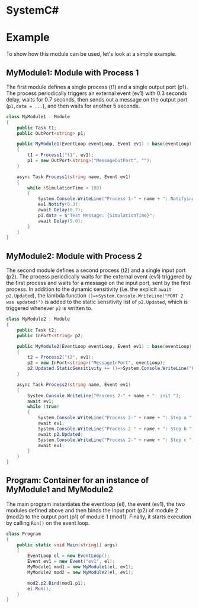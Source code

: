 ﻿# SystemC#


# Example
To show how this module can be used, let's look at a simple example.

## MyModule1: Module with Process 1
The first module defines a single process (t1) and a single output port (p1).
The process periodically triggers an external event (ev1) with 0.3 seconds delay, waits for 0.7 seconds, then sends out a message on the output port (`p1,data = ...`), and then waits for another 5 seconds.
```C#
class MyModule1 : Module
{
    public Task t1;
    public OutPort<string> p1;

    public MyModule1(EventLoop eventLoop, Event ev1) : base(eventLoop)
    {
        t1 = Process1("t1", ev1);
        p1 = new OutPort<string>("MessageOutPort", "");
    }

    async Task Process1(string name, Event ev1)
    {
        while (SimulationTime < 100)
        {
            System.Console.WriteLine("Process 1-" + name + ": Notifying events ");
            ev1.Notify(0.3);
            await Delay(0.7);
            p1.data = $"Test Message: {SimulationTime}";           
            await Delay(5.0);
        }
    }
}
```

## MyModule2: Module with Process 2
The second module defines a second process (t2) and a single input port (p2).
The process periodically waits for the external event (ev1) triggered by the first process and waits for a message on the input port, sent by the first process.
In addition to the dynamic sensitivity (i.e. the explicit `await p2.Updated`), the lambda function `()=>System.Console.WriteLine("PORT 2 was updated!")` is added to the static sensitivity list of `p2.Updated`, which is triggered whenever `p2` is written to.
```C#
class MyModule2 : Module
{
    public Task t2; 
    public InPort<string> p2;

    public MyModule2(EventLoop eventLoop, Event ev1) : base(eventLoop)
    {
        t2 = Process2("t2", ev1);
        p2 = new InPort<string>("MessageInPort", eventLoop);
        p2.Updated.StaticSensitivity += ()=>System.Console.WriteLine("PORT 2 was updated!");
    }

    async Task Process2(string name, Event ev1)
    {
        System.Console.WriteLine("Process 2-" + name + ": init ");
        await ev1;
        while (true)
        {
            System.Console.WriteLine("Process 2-" + name + ": Step a ");
            await ev1;
            System.Console.WriteLine("Process 2-" + name + ": Step b ");
            await p2.Updated;
            System.Console.WriteLine("Process 2-" + name + ": Step c ");
            await ev1;
        }
    }
}
```

## Program: Container for an instance of MyModule1 and MyModule2
The main program instantiates the eventloop (el), the event (ev1), the two modules defined above 
and then binds the input port (p2) of module 2 (mod2) to the output port (p1) of module 1 (mod1).
Finally, it starts execution by calling `Run()` on the event loop.
```C#
class Program
{
    public static void Main(string[] args)
    {
        EventLoop el = new EventLoop(); 
        Event ev1 = new Event("ev1", el);
        MyModule1 mod1 = new MyModule1(el, ev1);
        MyModule2 mod2 = new MyModule2(el, ev1);

        mod2.p2.Bind(mod1.p1);
        el.Run();
    }
}
```